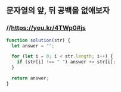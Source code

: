 ## 문자열의 앞, 뒤 공백을 없애보자

### //https://yeu.kr/4TWp0#js

```js
function solution(str) {
  let answer = "";

  for (let i = 0; i < str.length; i++) {
    if (str[i] !== " ") answer += str[i];
  }

  return answer;
}
```
